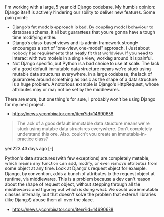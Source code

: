 

I'm working with a large, 5 year old Django codebase. My humble opinion: Django itself is actively hindering our ability to deliver new features.
Some pain points:
- Django's fat models approach is bad. By coupling model behaviour to database schema, it all but guarantees that you're gonna have a tough time modifying either.
- Django's class-based views and its admin framework strongly encourages a sort of "one-view, one-model" approach. i
  Just about nobody has requirements that neatly fit that worldview. If you need to interact with two models in a single view, working around it is painful.
- Not Django specific, but Python is a bad choice to use at scale. The lack of a good default immutable data structure means we're stuck using mutable data structures everywhere. 
  In a large codebase, the lack of guarantees around something as basic as the shape of a data structure is a huge problem. 
  A notorious example is Django's HttpRequest, whose attributes may or may not be set by the middlewares.

There are more, but one thing's for sure, I probably won't be using Django for my next project.
- https://news.ycombinator.com/item?id=14690638


> The lack of a good default immutable data structure means we're stuck using mutable data structures everywhere.
Don't completely understand this one. Also, couldn't you create an immutable-in-practice class?
 	
yen223 43 days ago [-]

Python's data structures (with few exceptions) are completely mutable, which means any function can add, modify, or even remove attributes from some object at any time.
Look at Django's request object for example. Django, by convention, adds a bunch of attributes to the request object at runtime, via middlewares. 
This is a problem because a dev can't reason about the shape of request object, without stepping through all the middlewares and figuring out which is doing what.
We could use immutable classes internally, but that doesn't solve the problem that external libraries (like Django!) abuse them all over the place.
- https://news.ycombinator.com/item?id=14690638

